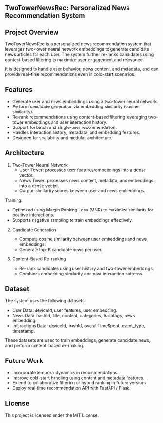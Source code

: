 ## TwoTowerNewsRec: Personalized News Recommendation System

## Project Overview

TwoTowerNewsRec is a personalized news recommendation system that leverages two-tower neural network embeddings to generate candidate news articles for each user. The system further re-ranks candidates using content-based filtering to maximize user engagement and relevance.

It is designed to handle user behavior, news content, and metadata, and can provide real-time recommendations even in cold-start scenarios.

## Features

+ Generate user and news embeddings using a two-tower neural network.
+ Perform candidate generation via embedding similarity (cosine similarity).
+ Re-rank recommendations using content-based filtering leveraging two-tower embeddings and user interaction history.
+ Support for batch and single-user recommendation.
+ Handles interaction history, metadata, and embedding features.
+ Designed for scalability and modular architecture.

## Architecture
1. Two-Tower Neural Network
   + User Tower: processes user features/embeddings into a dense vector.
   + News Tower: processes news content, metadata, and embeddings into a dense vector.
   + Output: similarity scores between user and news embeddings.

Training:
 + Optimized using Margin Ranking Loss (MNR) to maximize similarity for positive interactions.
 + Supports negative sampling to train embeddings effectively.

2. Candidate Generation
   + Compute cosine similarity between user embeddings and news embeddings.
   + Generate top-K candidate news per user.

3. Content-Based Re-ranking
   + Re-rank candidates using user history and two-tower embeddings.
   + Combines embedding similarity and past interaction patterns.

## Dataset

The system uses the following datasets:
+ User Data: deviceId, user features, user embedding.
+ News Data: hashId, title, content, categories, hashtags, news embedding.
+ Interactions Data: deviceId, hashId, overallTimeSpent, event_type, timestamp.

These datasets are used to train embeddings, generate candidate news, and perform content-based re-ranking.

## Future Work

+ Incorporate temporal dynamics in recommendations.
+ Improve cold-start handling using content and metadata features.
+ Extend to collaborative filtering or hybrid ranking in future versions.
+ Deploy real-time recommendation API with FastAPI / Flask.

## License

This project is licensed under the MIT License.
